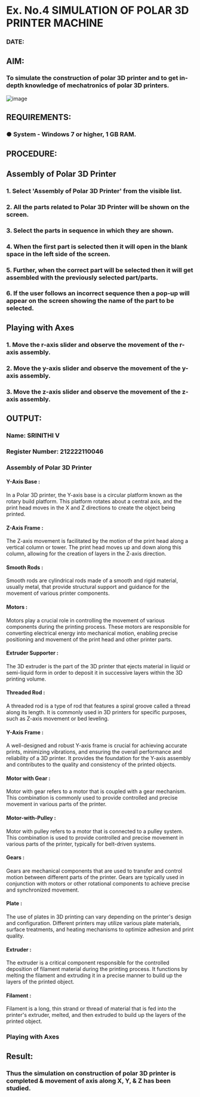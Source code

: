 # Ex. No.4 SIMULATION OF POLAR 3D PRINTER MACHINE

### DATE: 

## AIM:
### To simulate the construction of polar 3D printer and to get in-depth knowledge of mechatronics of polar 3D printers.

![image](https://github.com/Sellakumar1987/Ex.-No.-4---SIMULATION-OF-POLAR-3D-PRINTER-MACHINE/assets/113594316/b551f195-9877-49a2-99bb-a9efcfb3381a)

## REQUIREMENTS:
### ●	System - Windows 7 or higher, 1 GB RAM.

## PROCEDURE:

## Assembly of Polar 3D Printer
### 1.	Select 'Assembly of Polar 3D Printer' from the visible list.
### 2.	All the parts related to Polar 3D Printer will be shown on the screen.
### 3.	Select the parts in sequence in which they are shown.
### 4.	When the first part is selected then it will open in the blank space in the left side of the screen.
### 5.	Further, when the correct part will be selected then it will get assembled with the previously selected part/parts.
### 6.	If the user follows an incorrect sequence then a pop-up will appear on the screen showing the name of the part to be selected.

## Playing with Axes
### 1.	Move the r-axis slider and observe the movement of the r-axis assembly.
### 2.	Move the y-axis slider and observe the movement of the y-axis assembly.
### 3.	Move the z-axis slider and observe the movement of the z-axis assembly.

## OUTPUT:

### Name: SRINITHI V
### Register Number: 212222110046

### Assembly of Polar 3D Printer

#### Y-Axis Base : 
In a Polar 3D printer, the Y-axis base is a circular platform known as the rotary build platform. This platform rotates about a central axis, and the print head moves in the X and Z directions to create the object being printed.

#### Z-Axis Frame : 
The Z-axis movement is facilitated by the motion of the print head along a vertical column or tower. The print head moves up and down along this column, allowing for the creation of layers in the Z-axis direction.

#### Smooth Rods : 
Smooth rods are cylindrical rods made of a smooth and rigid material, usually metal, that provide structural support and guidance for the movement of various printer components.

#### Motors : 
Motors play a crucial role in controlling the movement of various components during the printing process. These motors are responsible for converting electrical energy into mechanical motion, enabling precise positioning and movement of the print head and other printer parts.

#### Extruder Supporter : 
The 3D extruder is the part of the 3D printer that ejects material in liquid or semi-liquid form in order to deposit it in successive layers within the 3D printing volume.

#### Threaded Rod : 
A threaded rod is a type of rod that features a spiral groove called a thread along its length. It is commonly used in 3D printers for specific purposes, such as Z-axis movement or bed leveling.

#### Y-Axis Frame : 
A well-designed and robust Y-axis frame is crucial for achieving accurate prints, minimizing vibrations, and ensuring the overall performance and reliability of a 3D printer. It provides the foundation for the Y-axis assembly and contributes to the quality and consistency of the printed objects.

#### Motor with Gear : 
Motor with gear refers to a motor that is coupled with a gear mechanism. This combination is commonly used to provide controlled and precise movement in various parts of the printer.

#### Motor-with-Pulley : 
Motor with pulley refers to a motor that is connected to a pulley system. This combination is used to provide controlled and precise movement in various parts of the printer, typically for belt-driven systems.

#### Gears : 
Gears are mechanical components that are used to transfer and control motion between different parts of the printer. Gears are typically used in conjunction with motors or other rotational components to achieve precise and synchronized movement.

#### Plate : 
The use of plates in 3D printing can vary depending on the printer's design and configuration. Different printers may utilize various plate materials, surface treatments, and heating mechanisms to optimize adhesion and print quality.

#### Extruder : 
The extruder is a critical component responsible for the controlled deposition of filament material during the printing process. It functions by melting the filament and extruding it in a precise manner to build up the layers of the printed object.

#### Filament : 
Filament is a long, thin strand or thread of material that is fed into the printer's extruder, melted, and then extruded to build up the layers of the printed object.

### Playing with Axes



## Result: 
### Thus the simulation on construction of polar 3D printer is completed & movement of axis along X, Y, & Z has been studied.

